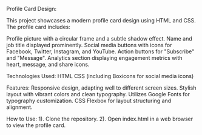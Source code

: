 Profile Card Design: 

This project showcases a modern profile card design using HTML and CSS. The profile card includes: 

Profile picture with a circular frame and a subtle shadow effect. 
Name and job title displayed prominently. 
Social media buttons with icons for Facebook, Twitter, Instagram, and YouTube. 
Action buttons for "Subscribe" and "Message". 
Analytics section displaying engagement metrics with heart, message, and share icons. 

Technologies Used: 
HTML 
CSS (including Boxicons for social media icons) 

Features: 
Responsive design, adapting well to different screen sizes. 
Stylish layout with vibrant colors and clean typography. 
Utilizes Google Fonts for typography customization. 
CSS Flexbox for layout structuring and alignment.

How to Use: 
1). Clone the repository. 
2). Open index.html in a web browser to view the profile card. 
